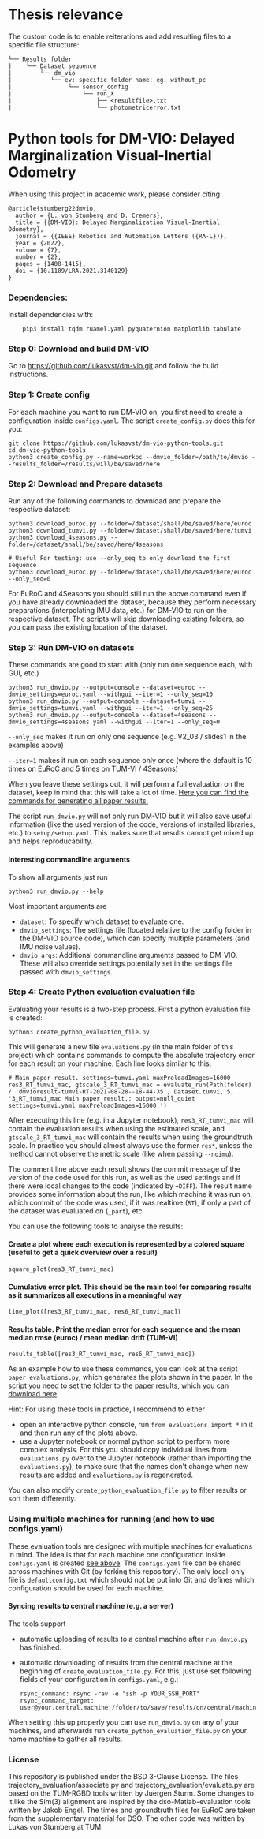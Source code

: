# Thesis relevance

The custom code is to enable reiterations and add resulting files to a specific file structure: 
```
└── Results folder 
|    └── Dataset sequence 
|        └── dm_vio
|           └── ev: specific folder name: eg. without_pc
|                └── sensor_config
|                    └── run_X
|                        ├── <resultfile>.txt
|                        └── photometricerror.txt
```


# Python tools for DM-VIO: Delayed Marginalization Visual-Inertial Odometry

When using this project in academic work, please consider citing:

    @article{stumberg22dmvio,
      author = {L. von Stumberg and D. Cremers},
      title = {{DM-VIO}: Delayed Marginalization Visual-Inertial Odometry},
      journal = {{IEEE} Robotics and Automation Letters ({RA-L})},
      year = {2022},
      volume = {7},
      number = {2},
      pages = {1408-1415},
      doi = {10.1109/LRA.2021.3140129}
    }

### Dependencies:

Install dependencies with:

        pip3 install tqdm ruamel.yaml pyquaternion matplotlib tabulate

### Step 0: Download and build DM-VIO

Go to https://github.com/lukasvst/dm-vio.git and follow the build instructions.

### Step 1: Create config

For each machine you want to run DM-VIO on, you first need to create a configuration inside `configs.yaml`. The script
`create_config.py` does this for you:

    git clone https://github.com/lukasvst/dm-vio-python-tools.git
    cd dm-vio-python-tools
    python3 create_config.py --name=workpc --dmvio_folder=/path/to/dmvio --results_folder=/results/will/be/saved/here

### Step 2: Download and Prepare datasets

Run any of the following commands to download and prepare the respective dataset:

    python3 download_euroc.py --folder=/dataset/shall/be/saved/here/euroc
    python3 download_tumvi.py --folder=/dataset/shall/be/saved/here/tumvi
    python3 download_4seasons.py --folder=/dataset/shall/be/saved/here/4seasons

    # Useful For testing: use --only_seq to only download the first sequence
    python3 download_euroc.py --folder=/dataset/shall/be/saved/here/euroc --only_seq=0 

For EuRoC and 4Seasons you should still run the above command even if you have already downloaded the dataset, because
they perform necessary preparations (interpolating IMU data, etc.) for DM-VIO to run on the respective dataset. The
scripts will skip downloading existing folders, so you can pass the existing location of the dataset.

### Step 3: Run DM-VIO on datasets

These commands are good to start with (only run one sequence each, with GUI, etc.)

    python3 run_dmvio.py --output=console --dataset=euroc --dmvio_settings=euroc.yaml --withgui --iter=1 --only_seq=10
    python3 run_dmvio.py --output=console --dataset=tumvi --dmvio_settings=tumvi.yaml --withgui --iter=1 --only_seq=25
    python3 run_dmvio.py --output=console --dataset=4seasons --dmvio_settings=4seasons.yaml --withgui --iter=1 --only_seq=0

`--only_seq` makes it run on only one sequence (e.g. V2_03 / slides1 in the examples above)

`--iter=1` makes it run on each sequence only once (where the default is 10 times on EuRoC and 5 times on TUM-VI /
4Seasons)

When you leave these settings out, it will perform a full evaluation on the dataset, keep in mind that this will take a
lot of time.
[Here you can find the commands for generating all paper results.](doc/CommandsForPaperResults.md)

The script `run_dmvio.py` will not only run DM-VIO but it will also save useful information (like the used version of
the code, versions of installed libraries, etc.) to `setup/setup.yaml`. This makes sure that results cannot get mixed up
and helps reproducability.

#### Interesting commandline arguments

To show all arguments just run

    python3 run_dmvio.py --help

Most important arguments are

* `dataset`: To specify which dataset to evaluate one.
* `dmvio_settings`: The settings file (located relative to the config folder in the DM-VIO source code), which can
  specify multiple parameters (and IMU noise values).
* `dmvio_args`: Additional commandline arguments passed to DM-VIO. These will also override settings potentially set in
  the settings file passed with `dmvio_settings`.

### Step 4: Create Python evaluation evaluation file

Evaluating your results is a two-step process. First a python evaluation file is created:

    python3 create_python_evaluation_file.py

This will generate a new file `evaluations.py` (in the main folder of this project) which contains commands to compute
the absolute trajectory error for each result on your machine. Each line looks similar to this:

    # Main paper result. settings=tumvi.yaml maxPreloadImages=16000
    res3_RT_tumvi_mac, gtscale_3_RT_tumvi_mac = evaluate_run(Path(folder) / 'dmvioresult-tumvi-RT-2021-08-28--18-44-35', Dataset.tumvi, 5, '3_RT_tumvi_mac Main paper result.: output=null_quiet settings=tumvi.yaml maxPreloadImages=16000 ')

After executing this line (e.g. in a Jupyter notebook), `res3_RT_tumvi_mac` will contain the evaluation results when
using the estimated scale, and `gtscale_3_RT_tumvi_mac` will contain the results when using the groundtruth scale. In
practice you should almost always use the former `res*`, unless the method cannot observe the metric scale (like when
passing `--noimu`).

The comment line above each result shows the commit message of the version of the code used for this run, as well as the
used settings and if there were local changes to the code (indicated by `+DIFF`). The result name provides some
information about the run, like which machine it was run on, which commit of the code was used, if it was
realtime (`RT`), if only a part of the dataset was evaluated on (`_part`), etc.

You can use the following tools to analyse the results:

#### Create a plot where each execution is represented by a colored square (useful to get a quick overview over a result)

    square_plot(res3_RT_tumvi_mac)

#### Cumulative error plot. This should be the main tool for comparing results as it summarizes all executions in a meaningful way

    line_plot([res3_RT_tumvi_mac, res6_RT_tumvi_mac])

#### Results table. Print the median error for each sequence and the mean median rmse (euroc) / mean median drift (TUM-VI)

    results_table([res3_RT_tumvi_mac, res6_RT_tumvi_mac])

As an example how to use these commands, you can look at the script `paper_evaluations.py`, which generates the plots 
shown in the paper. In the script you need to set the folder to the 
[paper results, which you can download here](https://vision.in.tum.de/webshare/g/dm-vio/dm-vio_paper_results.zip).

Hint: For using these tools in practice, I recommend to either

* open an interactive python console, run `from evaluations import *` in it and then run any of the plots above.
* use a Jupyter notebook or normal python script to perform more complex analysis. For this you should copy individual
  lines from `evaluations.py`
  over to the Jupyter notebook (rather than importing the `evaluations.py`), to make sure that the names don't change
  when new results are added and `evaluations.py` is regenerated.

You can also modify `create_python_evaluation_file.py` to filter results or sort them differently.


### Using multiple machines for running (and how to use configs.yaml)

These evaluation tools are designed with multiple machines for evaluations in mind. The idea is that for each machine
one configuration inside `configs.yaml` is created [see above](#step-1-create-config). The `configs.yaml` file can be
shared across machines with Git (by forking this repository). The only local-only file is `defaultconfig.txt` which
should not be put into Git and defines which configuration should be used for each machine.

#### Syncing results to central machine (e.g. a server)

The tools support

* automatic uploading of results to a central machine after `run_dmvio.py` has finished.
* automatic downloading of results from the central machine at the beginning of `create_evaluation_file.py`. For this,
  just use set following fields of your configuration in `configs.yaml`, e.g.:

      rsync_command: rsync -rav -e "ssh -p YOUR_SSH_PORT"
      rsync_command_target: user@your.central.machine:/folder/to/save/results/on/central/machine

When setting this up properly you can use `run_dmvio.py` on any of your machines, and afterwards
run `create_python_evaluation_file.py`
on your home machine to gather all results.

### License

This repository is published under the BSD 3-Clause License. The files trajectory_evaluation/associate.py and
trajectory_evaluation/evaluate.py are based on the TUM-RGBD tools written by Juergen Sturm. Some changes to it like the
Sim(3) alignment are inspired by the dso-Matlab-evaluation tools written by Jakob Engel. The times and groundtruth files
for EuRoC are taken from the supplementary material for DSO. The other code was written by Lukas von Stumberg at TUM.
